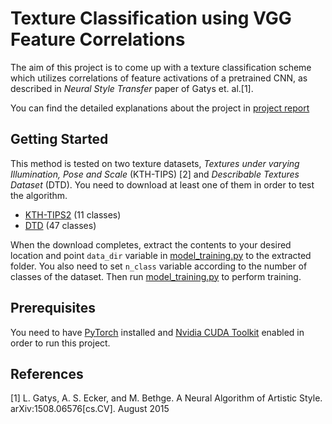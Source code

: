 # Texture Classification using VGG Feature Correlations

The aim of this project is to come up with a texture classification scheme which utilizes correlations of feature activations of a pretrained CNN, as described in *Neural Style Transfer* paper of Gatys et. al.[1]. 

You can find the detailed explanations about the project in [project report](report.pdf)

## Getting Started

This method is tested on two texture datasets, *Textures under varying Illumination, Pose and Scale* (KTH-TIPS) [2]  and *Describable Textures Dataset* (DTD). You need to download at least one of them in order to test the algorithm.

* [KTH-TIPS2](http://www.nada.kth.se/cvap/databases/kth-tips/download.html) (11 classes)
* [DTD](https://www.robots.ox.ac.uk/~vgg/data/dtd/) (47 classes)

When the download completes, extract the contents to your desired location and point ```data_dir``` variable in [model_training.py](model_training.py) to the extracted folder. You also need to set ```n_class``` variable according to the number of  classes of the dataset. Then run [model_training.py](model_training.py) to perform training.

## Prerequisites

You need to have [PyTorch](https://pytorch.org/) installed and [Nvidia CUDA Toolkit](https://developer.nvidia.com/cuda-downloads) enabled in order to run this project.

## References

[1] L. Gatys, A. S. Ecker, and M. Bethge. A Neural Algorithm of Artistic
Style. arXiv:1508.06576[cs.CV]. August 2015

